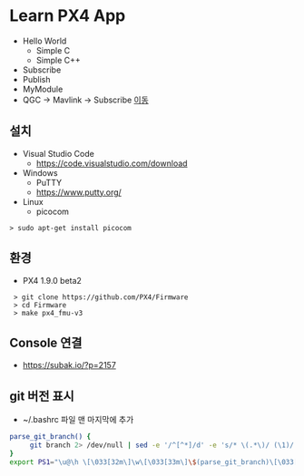 # Learn PX4 App
 * Hello World
   * Simple C
   * Simple C++
 * Subscribe
 * Publish
 * MyModule
 * QGC -> Mavlink -> Subscribe [이동](QGCReceiver/README.md)
## 설치
 * Visual Studio Code 
   * https://code.visualstudio.com/download
 * Windows
   * PuTTY
   * https://www.putty.org/
 * Linux
   * picocom
```console
> sudo apt-get install picocom
```
## 환경
 * PX4 1.9.0 beta2 
```console
 > git clone https://github.com/PX4/Firmware
 > cd Firmware
 > make px4_fmu-v3
```
## Console 연결
 * https://subak.io/?p=2157


## git 버전 표시
 * ~/.bashrc 파일 맨 마지막에 추가
```sh
parse_git_branch() {
     git branch 2> /dev/null | sed -e '/^[^*]/d' -e 's/* \(.*\)/ (\1)/'
}
export PS1="\u@\h \[\033[32m\]\w\[\033[33m\]\$(parse_git_branch)\[\033[00m\] $ "
```

